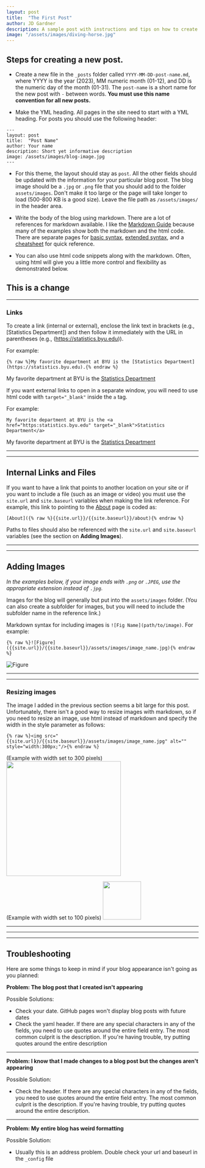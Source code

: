 ```yaml
---
layout: post
title:  "The First Post"
author: JD Gardner
description: A sample post with instructions and tips on how to create a new blog post.   
image: "/assets/images/diving-horse.jpg"
---
```


## Steps for creating a new post.  

* Create a new file in the `_posts` folder called `YYYY-MM-DD-post-name.md`, where YYYY is the year (2023), MM numeric month (01-12), and DD is the numeric day of the month (01-31).  The `post-name` is a short name for the new post with `-` between words.  **You must use this name convention for all new posts.**  

*  Make the YML heading.  All pages in the site need to start with a YML heading.  For posts you should use the following header:
```
---
layout: post
title:  "Post Name"
author: Your name
description: Short yet informative description
image: /assets/images/blog-image.jpg
---
```
* For this theme, the layout should stay as `post`.   All the other fields should be updated with the information for your particular blog post.  The blog image should be a `.jpg` or `.png` file that you should add to the folder `assets/images`.  Don't make it too large or the page will take longer to load (500-800 KB is a good size).  Leave the file path as `/assets/images/` in the header area. 

* Write the body of the blog using markdown.  There are a lot of references for markdown available.  I like the [Markdown Guide](https://www.markdownguide.org) because many of the examples show both the markdown and the html code.  There are separate pages for [basic syntax](https://www.markdownguide.org/basic-syntax/), [extended syntax](https://www.markdownguide.org/extended-syntax/), and a [cheatsheet](https://www.markdownguide.org/cheat-sheet/) for quick reference. 

* You can also use html code snippets along with the markdown.  Often, using html will give you a little more control and flexibility as demonstrated below.

This is a change
---
---

### Links 

To create a link (internal or external), enclose the link text in brackets (e.g., [Statistics Department]) and then follow it immediately with the URL in parentheses (e.g., (https://statistics.byu.edu)).

For example:
```
{% raw %}My favorite department at BYU is the [Statistics Department](https://statistics.byu.edu).{% endraw %}
```
My favorite department at BYU is the [Statistics Department](https://statistics.byu.edu)


If you want external links to open in a separate window, you will need to use html code with `target="_blank"` inside the `a` tag. 

For example:
```
My favorite department at BYU is the <a href="https:statistics.byu.edu" target="_blank">Statistics Department</a>
```
My favorite department at BYU is the <a href="https:statistics.byu.edu" target="_blank">Statistics Department</a>


----
----

## Internal Links and Files

If you want to have a link that points to another location on your site or if you want to include a file (such as an image or video) you must use the `site.url` and `site.baseurl` variables when making the link reference.  For example, this link to pointing to the [About]({{site.url}}/{{site.baseurl}}/about) page is coded as:
```
[About]({% raw %}{{site.url}}/{{site.baseurl}}/about){% endraw %}
```
Paths to files should also be referenced with the `site.url` and `site.baseurl` variables (see the section on **Adding Images**).

---
---

## Adding Images
*In the examples below, if your image ends with `.png` or `.JPEG`, use the appropriate extension instead of `.jpg`.*  

Images for the blog will generally but put into the `assets/images` folder.  (You can also create a subfolder for images, but you will need to include the subfolder name in the reference link.) 

Markdown syntax for including images is `![Fig Name](path/to/image)`.  For example:
```
{% raw %}![Figure]({{site.url}}/{{site.baseurl}}/assets/images/image_name.jpg){% endraw %}
```
![Figure]({{site.url}}/{{site.baseurl}}/assets/images/image5.jpg)

---
---

### Resizing images

The image I added in the previous section seems a bit large for this post.  Unfortunately,
there isn't a good way to resize images with markdown, so if you need to resize an image, use html instead of markdown and specify the width in the style parameter as follows:

```
{% raw %}<img src="{{site.url}}/{{site.baseurl}}/assets/images/image_name.jpg" alt="" style="width:300px;"/>{% endraw %}
```

(Example with width set to 300 pixels)
<img src="{{site.url}}/{{site.baseurl}}/assets/images/image5.jpg" alt="" style="width:300px;"/>


(Example with width set to 100 pixels)
<img src="{{site.url}}/{{site.baseurl}}/assets/images/image5.jpg" alt="" style="width:100px;"/>



---
---
---

## Troubleshooting

Here are some things to keep in mind if your blog appearance isn't going as you planned:

**Problem:  The blog post that I created isn't appearing**

Possible Solutions: 
  - Check your date. GitHub pages won't display blog posts with future dates
  - Check the yaml header.  If there are any special characters in any of the fields, you need to use quotes around the entire field entry.  The most common culprit is the description.  If you're having trouble, try putting quotes around the entire description

---

**Problem:  I know that I made changes to a blog post but the changes aren't appearing**

Possible Solution:
  - Check the header.  If there are any special characters in any of the fields, you need to use quotes around the entire field entry.  The most common culprit is the description.  If you're having trouble, try putting quotes around the entire description.

---

**Problem:  My entire blog has weird formatting**

Possible Solution:
  - Usually this is an address problem.  Double check your url and baseurl in the `_config` file
